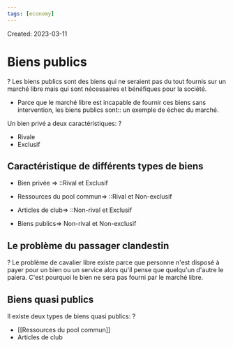 ```yaml
---
tags: [economy] 
---
```

Created: 2023-03-11

# Biens publics
?
Les biens publics sont des biens qui ne seraient pas du tout fournis sur un marché libre mais qui sont nécessaires et bénéfiques pour la société.
<!--SR:!2023-03-14,1,190-->

- Parce que le marché libre est incapable de fournir ces biens sans intervention, les biens publics sont:: un exemple de échec du marché.
<!--SR:!2023-03-15,2,210-->

Un bien privé a deux caractéristiques:
?
- Rivale
- Exclusif
<!--SR:!2023-03-23,9,250-->

## Caractéristique de différents types de biens
- Bien privée => ::Rival et Exclusif
<!--SR:!2023-03-14,3,250-->
- Ressources du pool commun=> ::Rival et Non-exclusif
<!--SR:!2023-03-22,8,250-->
- Articles de club=> ::Non-rival et Exclusif
<!--SR:!2023-03-14,3,250-->
- Biens publics=> Non-rival et Non-exclusif

## Le problème du passager clandestin
?
Le problème de cavalier libre existe parce que personne n'est disposé à payer pour un bien ou un service alors qu'il pense que quelqu'un d'autre le paiera. C'est pourquoi le bien ne sera pas fourni par le marché libre.
<!--SR:!2023-03-14,3,250-->

## Biens quasi publics
Il existe deux types de biens quasi publics:
?
- [[Ressources du pool commun]]
- Articles de club
<!--SR:!2023-03-21,7,250-->


